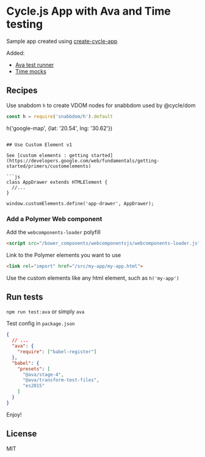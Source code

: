 # Cycle.js App with Ava and Time testing

Sample app created using [create-cycle-app](https://github.com/cyclejs-community/create-cycle-app)

Added:
- [Ava test runner](https://github.com/avajs/ava)
- [Time mocks](https://github.com/cyclejs/time)

## Recipes

Use snabdom `h` to create VDOM nodes for snabbdom used by @cycle/dom

```js
const h = require('snabbdom/h').default

```
h('google-map', {lat: '20.54', lng: '30.62'})
```

## Use Custom Element v1

See [custom elements : getting started](https://developers.google.com/web/fundamentals/getting-started/primers/customelements)

```js
class AppDrawer extends HTMLElement {
  //...
}

window.customElements.define('app-drawer', AppDrawer);
```

### Add a Polymer Web component

Add the `webcomponents-loader` polyfill

```html
<script src="/bower_components/webcomponentsjs/webcomponents-loader.js"></script>
```

Link to the Polymer elements you want to use

```html
<link rel="import" href="/src/my-app/my-app.html">
```

Use the custom elements like any html element, such as `h('my-app')`

## Run tests

`npm run test:ava` or simply `ava`

Test config in `package.json`

```json
{
  // ...
  "ava": {
    "require": ["babel-register"]
  },
  "babel": {
    "presets": [
      "@ava/stage-4",
      "@ava/transform-test-files",
      "es2015"
    ]
  }
}
```

Enjoy!

## License

MIT